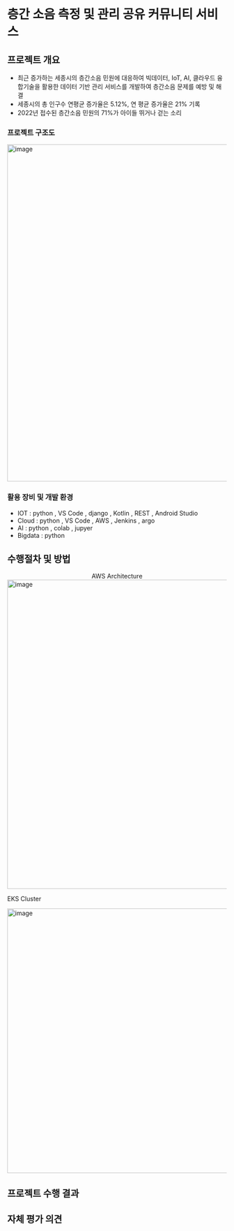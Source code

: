 <h1>층간 소음 측정 및 관리 공유 커뮤니티 서비스</h1>


<h2>프로젝트 개요</h2>

  <ul>
    <li>
      최근 증가하는 세종시의 층간소음 민원에 대응하여 빅데이터, IoT, AI, 클라우드 융합기술을 활용한        데이터 기반 관리 서비스를 개발하여 층간소음 문제를 예방 및 해결
    </li>
    <li>
      세종시의 총 인구수 연평균 증가율은 5.12%, 연 평균 증가율은 21% 기록
    </li>
    <li>
      2022년 접수된 층간소음 민원의 71%가 아이들 뛰거나 걷는 소리
    </li>
  </ul>

  <h3>프로젝트 구조도</h3>

  <img width="772" alt="image" src="https://github.com/bananaisgood/multi-it/assets/112065692/5273a201-5b0a-4436-9639-2d92a67860f2">

  
  <h3>활용 장비 및 개발 환경</h3>
  <ul>
    <li>
      IOT : python , VS Code , django , Kotlin , REST , Android Studio</li>
    <li>
      Cloud : python , VS Code , AWS , Jenkins , argo
    </li>
    <li>
      AI : python , colab , jupyer
    </li>
    <li>
        Bigdata : python
    </li>
  </ul>


<h2>수행절차 및 방법</h2>

<center>AWS Architecture</center>

<img width="708" alt="image" src="https://github.com/bananaisgood/multi-it/assets/112065692/c00baafb-7c0f-4738-82cf-4ca25ac5549e">

EKS Cluster

<img width="606" alt="image" src="https://github.com/bananaisgood/multi-it/assets/112065692/c51b83bb-bc7a-4f70-b1c5-3425f6d743be">



<h2>프로젝트 수행 결과</h2>

<h2>자체 평가 의견</h2>






















